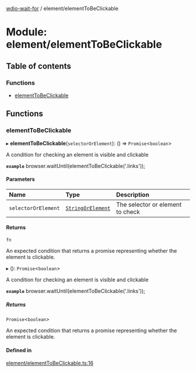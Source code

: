 [wdio-wait-for](../README.md) / element/elementToBeClickable

# Module: element/elementToBeClickable

## Table of contents

### Functions

- [elementToBeClickable](element_elementToBeClickable.md#elementtobeclickable)

## Functions

### elementToBeClickable

▸ **elementToBeClickable**(`selectorOrElement`): () => `Promise`<`boolean`\>

A condition for checking an element is visible and clickable

**`example`**
browser.waitUntil(elementToBeClickable('.links'));

#### Parameters

| Name | Type | Description |
| :------ | :------ | :------ |
| `selectorOrElement` | [`StringOrElement`](utils_element_types.md#stringorelement) | The selector or element to check |

#### Returns

`fn`

An expected condition that returns a promise
    representing whether the element is clickable.

▸ (): `Promise`<`boolean`\>

A condition for checking an element is visible and clickable

**`example`**
browser.waitUntil(elementToBeClickable('.links'));

##### Returns

`Promise`<`boolean`\>

An expected condition that returns a promise
    representing whether the element is clickable.

#### Defined in

[element/elementToBeClickable.ts:16](https://github.com/webdriverio-community/wdio-wait-for/blob/60821ec/src/element/elementToBeClickable.ts#L16)
